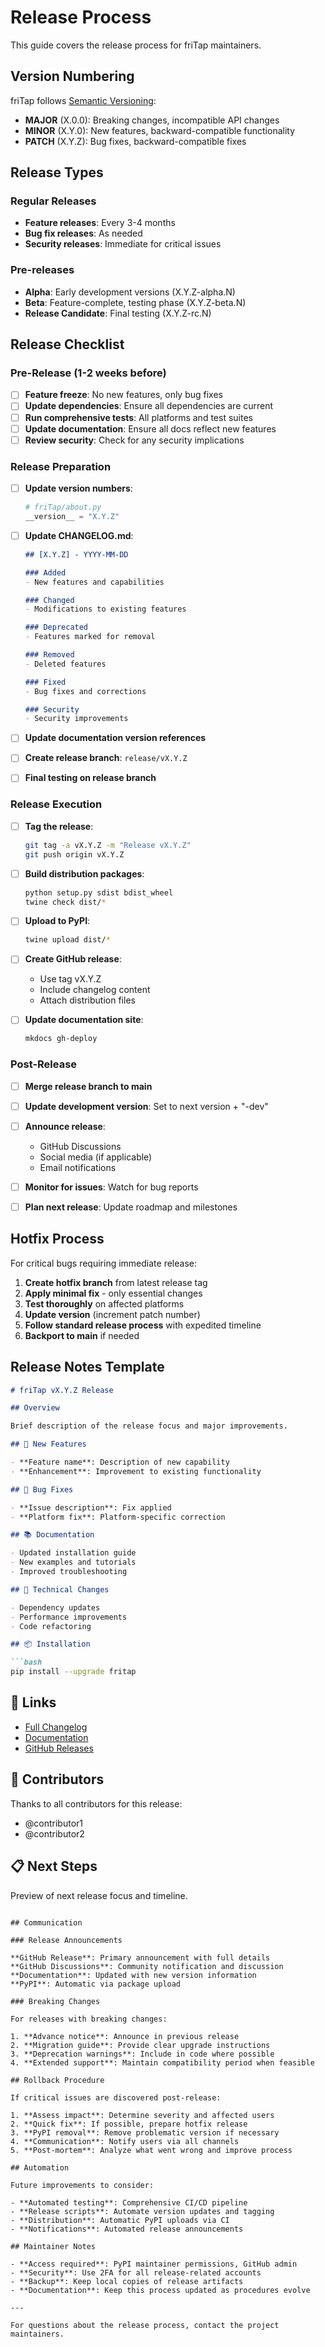 # Release Process

This guide covers the release process for friTap maintainers.

## Version Numbering

friTap follows [Semantic Versioning](https://semver.org/):

- **MAJOR** (X.0.0): Breaking changes, incompatible API changes
- **MINOR** (X.Y.0): New features, backward-compatible functionality
- **PATCH** (X.Y.Z): Bug fixes, backward-compatible fixes

## Release Types

### Regular Releases
- **Feature releases**: Every 3-4 months
- **Bug fix releases**: As needed
- **Security releases**: Immediate for critical issues

### Pre-releases
- **Alpha**: Early development versions (X.Y.Z-alpha.N)
- **Beta**: Feature-complete, testing phase (X.Y.Z-beta.N)
- **Release Candidate**: Final testing (X.Y.Z-rc.N)

## Release Checklist

### Pre-Release (1-2 weeks before)

- [ ] **Feature freeze**: No new features, only bug fixes
- [ ] **Update dependencies**: Ensure all dependencies are current
- [ ] **Run comprehensive tests**: All platforms and test suites
- [ ] **Update documentation**: Ensure all docs reflect new features
- [ ] **Review security**: Check for any security implications

### Release Preparation

- [ ] **Update version numbers**:
  ```python
  # friTap/about.py
  __version__ = "X.Y.Z"
  ```

- [ ] **Update CHANGELOG.md**:
  ```markdown
  ## [X.Y.Z] - YYYY-MM-DD
  
  ### Added
  - New features and capabilities
  
  ### Changed  
  - Modifications to existing features
  
  ### Deprecated
  - Features marked for removal
  
  ### Removed
  - Deleted features
  
  ### Fixed
  - Bug fixes and corrections
  
  ### Security
  - Security improvements
  ```

- [ ] **Update documentation version references**
- [ ] **Create release branch**: `release/vX.Y.Z`
- [ ] **Final testing on release branch**

### Release Execution

- [ ] **Tag the release**:
  ```bash
  git tag -a vX.Y.Z -m "Release vX.Y.Z"
  git push origin vX.Y.Z
  ```

- [ ] **Build distribution packages**:
  ```bash
  python setup.py sdist bdist_wheel
  twine check dist/*
  ```

- [ ] **Upload to PyPI**:
  ```bash
  twine upload dist/*
  ```

- [ ] **Create GitHub release**:
  - Use tag vX.Y.Z
  - Include changelog content
  - Attach distribution files

- [ ] **Update documentation site**:
  ```bash
  mkdocs gh-deploy
  ```

### Post-Release

- [ ] **Merge release branch to main**
- [ ] **Update development version**: Set to next version + "-dev"
- [ ] **Announce release**:
  - GitHub Discussions
  - Social media (if applicable)
  - Email notifications

- [ ] **Monitor for issues**: Watch for bug reports
- [ ] **Plan next release**: Update roadmap and milestones

## Hotfix Process

For critical bugs requiring immediate release:

1. **Create hotfix branch** from latest release tag
2. **Apply minimal fix** - only essential changes
3. **Test thoroughly** on affected platforms
4. **Update version** (increment patch number)
5. **Follow standard release process** with expedited timeline
6. **Backport to main** if needed

## Release Notes Template

```markdown
# friTap vX.Y.Z Release

## Overview

Brief description of the release focus and major improvements.

## 🚀 New Features

- **Feature name**: Description of new capability
- **Enhancement**: Improvement to existing functionality

## 🐛 Bug Fixes

- **Issue description**: Fix applied
- **Platform fix**: Platform-specific correction

## 📚 Documentation

- Updated installation guide
- New examples and tutorials
- Improved troubleshooting

## 🔧 Technical Changes

- Dependency updates
- Performance improvements
- Code refactoring

## 📦 Installation

```bash
pip install --upgrade fritap
```

## 🔗 Links

- [Full Changelog](https://github.com/fkie-cad/friTap/blob/main/CHANGELOG.md)
- [Documentation](https://fkie-cad.github.io/friTap)
- [GitHub Releases](https://github.com/fkie-cad/friTap/releases)

## 🙏 Contributors

Thanks to all contributors for this release:
- @contributor1
- @contributor2

## 📋 Next Steps

Preview of next release focus and timeline.
```

## Communication

### Release Announcements

**GitHub Release**: Primary announcement with full details
**GitHub Discussions**: Community notification and discussion
**Documentation**: Updated with new version information
**PyPI**: Automatic via package upload

### Breaking Changes

For releases with breaking changes:

1. **Advance notice**: Announce in previous release
2. **Migration guide**: Provide clear upgrade instructions
3. **Deprecation warnings**: Include in code where possible
4. **Extended support**: Maintain compatibility period when feasible

## Rollback Procedure

If critical issues are discovered post-release:

1. **Assess impact**: Determine severity and affected users
2. **Quick fix**: If possible, prepare hotfix release
3. **PyPI removal**: Remove problematic version if necessary
4. **Communication**: Notify users via all channels
5. **Post-mortem**: Analyze what went wrong and improve process

## Automation

Future improvements to consider:

- **Automated testing**: Comprehensive CI/CD pipeline
- **Release scripts**: Automate version updates and tagging
- **Distribution**: Automatic PyPI uploads via CI
- **Notifications**: Automated release announcements

## Maintainer Notes

- **Access required**: PyPI maintainer permissions, GitHub admin
- **Security**: Use 2FA for all release-related accounts
- **Backup**: Keep local copies of release artifacts
- **Documentation**: Keep this process updated as procedures evolve

---

For questions about the release process, contact the project maintainers.